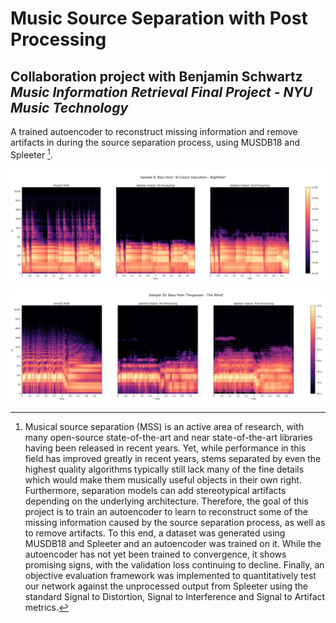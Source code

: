 # Music Source Separation with Post Processing

## Collaboration project with Benjamin Schwartz *Music Information Retrieval Final Project - NYU Music Technology*

A trained autoencoder to reconstruct missing information and remove artifacts in during the source separation process, using MUSDB18 and Spleeter [^1].


![alt text](NightOwl.jpg)

![alt text](Fergessen.jpg)




[^1]: Musical source separation (MSS) is an active area of research, with many open-source state-of-the-art and near state-of-the-art libraries having been released in recent years. Yet, while performance in this field has improved greatly in recent years, stems separated by even the highest quality algorithms typically still lack many of the fine details which would make them musically useful objects in their own right. Furthermore, separation models can add stereotypical artifacts depending on the underlying architecture. Therefore, the goal of this project is to train an autoencoder to learn to reconstruct some of the missing information caused by the source separation process, as well as to remove artifacts. To this end, a dataset was generated using MUSDB18 and Spleeter and an autoencoder was trained on it. While the autoencoder has not yet been trained to convergence, it shows promising signs, with the validation loss continuing to decline. Finally, an objective evaluation framework was implemented to quantitatively test our network against the unprocessed output from Spleeter using the standard Signal to Distortion, Signal to Interference and Signal to Artifact metrics.
